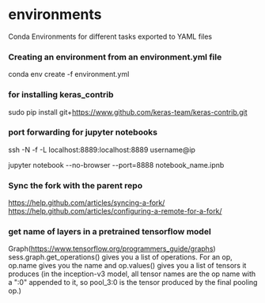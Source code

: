 # environments
Conda Environments for different tasks exported to YAML files

### Creating an environment from an environment.yml file

conda env create -f environment.yml

### for installing keras_contrib

sudo pip install git+https://www.github.com/keras-team/keras-contrib.git

### port forwarding for jupyter notebooks

ssh -N -f -L localhost:8889:localhost:8889 username@ip

jupyter notebook --no-browser --port=8888 notebook_name.ipnb

### Sync the fork with the parent repo
https://help.github.com/articles/syncing-a-fork/
https://help.github.com/articles/configuring-a-remote-for-a-fork/

### get name of layers in a pretrained tensorflow model
Graph(https://www.tensorflow.org/programmers_guide/graphs)
sess.graph.get_operations() gives you a list of operations. For an op, op.name gives you the name and op.values() gives you a list of tensors it produces (in the inception-v3 model, all tensor names are the op name with a ":0" appended to it, so pool_3:0 is the tensor produced by the final pooling op.)




